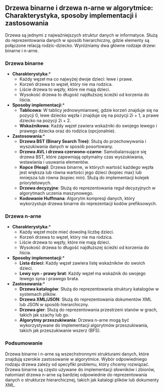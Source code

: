 ## Drzewa binarne i drzewa n-arne w algorytmice: Charakterystyka, sposoby implementacji i zastosowania

Drzewa są jednymi z najważniejszych struktur danych w informatyce. Służą do reprezentowania danych w sposób hierarchiczny, gdzie elementy są połączone relacją rodzic-dziecko. Wyróżniamy dwa główne rodzaje drzew: binarne i n-arne.

### Drzewa binarne

*   **Charakterystyka**:*
    *   Każdy węzeł ma co najwyżej dwoje dzieci: lewe i prawe.
    *   Korzeń drzewa to węzeł, który nie ma rodzica.
    *   Liście drzewa to węzły, które nie mają dzieci.
    *   Wysokość drzewa to długość najdłuższej ścieżki od korzenia do liścia.
*   **Sposoby implementacji**:*
    *   **Tablicowa**: W tablicy jednowymiarowej, gdzie korzeń znajduje się na pozycji 0, lewe dziecko węzła i znajduje się na pozycji 2i + 1, a prawe dziecko na pozycji 2i + 2.
    *   **Wskaźnikowa**: Każdy węzeł zawiera wskaźniki do swojego lewego i prawego dziecka oraz do rodzica (opcjonalnie).
*   **Zastosowania**:*
    *   **Drzewa BST (Binary Search Tree)**: Służą do przechowywania i wyszukiwania danych w sposób posortowany.
    *   **Drzewa AVL i drzewa czerwono-czarne**: Samobalansujące się drzewa BST, które zapewniają optymalny czas wyszukiwania, wstawiania i usuwania elementów.
    *   **Kopce (Heap)**: Drzewa binarne, w których wartość każdego węzła jest większa lub równa wartości jego dzieci (kopiec max) lub mniejsza lub równa (kopiec min). Służą do implementacji kolejek priorytetowych.
    *   **Drzewa decyzyjne**: Służą do reprezentowania reguł decyzyjnych w algorytmach uczenia maszynowego.
    *   **Kodowanie Huffmana**: Algorytm kompresji danych, który wykorzystuje drzewa binarne do reprezentacji kodów prefiksowych.

### Drzewa n-arne

*   **Charakterystyka**:*
    *   Każdy węzeł może mieć dowolną liczbę dzieci.
    *   Korzeń drzewa to węzeł, który nie ma rodzica.
    *   Liście drzewa to węzły, które nie mają dzieci.
    *   Wysokość drzewa to długość najdłuższej ścieżki od korzenia do liścia.
*   **Sposoby implementacji**:*
    *   **Lista dzieci**: Każdy węzeł zawiera listę wskaźników do swoich dzieci.
    *   **Lewy syn - prawy brat**: Każdy węzeł ma wskaźnik do swojego lewego syna i prawego brata.
*   **Zastosowania**:*
    *   **Drzewa katalogów**: Służą do reprezentowania struktury katalogów w systemach plików.
    *   **Drzewa XML/JSON**: Służą do reprezentowania dokumentów XML lub JSON w sposób hierarchiczny.
    *   **Drzewa gier**: Służą do reprezentowania przestrzeni stanów w grach, takich jak szachy lub go.
    *   **Algorytmy przeszukiwania**: Drzewa n-arne mogą być wykorzystywane do implementacji algorytmów przeszukiwania, takich jak przeszukiwanie wszerz (BFS).

### Podsumowanie

Drzewa binarne i n-arne są wszechstronnymi strukturami danych, które znajdują szerokie zastosowanie w algorytmice. Wybór odpowiedniego rodzaju drzewa zależy od specyfiki problemu, który chcemy rozwiązać. Drzewa binarne są często używane do implementacji słowników i zbiorów, natomiast drzewa n-arne są bardziej odpowiednie do reprezentowania danych o strukturze hierarchicznej, takich jak katalogi plików lub dokumenty XML.
